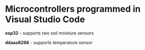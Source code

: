 # Microcontrollers programmed in Visual Studio Code

**esp32** - supports two soil moisture sensors

**ddaas8266** - supports temperature sensor
